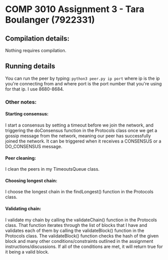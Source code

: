 # COMP 3010 Assignment 3 - Tara Boulanger (7922331)

## Compilation details:
Nothing requires compilation.

## Running details
You can run the peer by typing: `python3 peer.py ip port` where ip is the ip you're connecting from and where port is the port number that you're using for that ip. I use 8680-8684.

### Other notes:
#### Starting consensus:
I start a consensus by setting a timeout before we join the network, and triggering the doConsensus function in the Protocols class once we get a gossip message from the network, meaning our peer has successfully joined the network. It can be triggered when it receives a CONSENSUS or a DO_CONSENSUS message.

#### Peer cleaning:
I clean the peers in my TimeoutsQueue class.

#### Choosing longest chain:
I choose the longest chain in the findLongest() function in the Protocols class.

#### Validating chain:
I validate my chain by calling the validateChain() function in the Protocols class. That function iterates through the list of blocks that I have and validates each of them by calling the validateBlock() function in the Protocols class. The validateBlock() function checks the hash of the given block and many other conditions/constraints outlined in the assignment instructions/discussions. If all of the conditions are met, it will return true for it being a valid block.